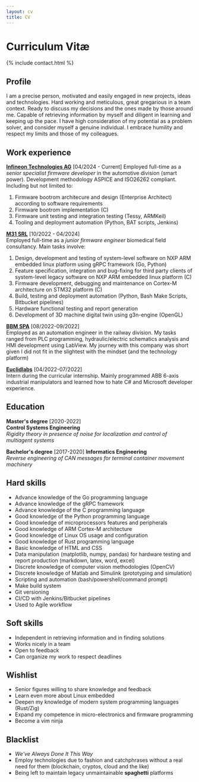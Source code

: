 ```yaml
---
layout: cv
title: CV
---
```


# Curriculum Vitæ
{% include contact.html %}

## Profile
I am a precise person, motivated and easily engaged in new projects, ideas and technologies. Hard working and meticulous, great gregarious in a team context. Ready to discuss my decisions and the ones made by those around me. Capable of retrieving information by myself and diligent in learning and keeping up the pace. I have high consideration of my potential as a problem solver, and consider myself a genuine individual. I embrace humility and respect my limits and those of my colleagues.
## Work experience
[**Infineon Technologies AG**](https://www.infineon.com/) [04/2024 - Current]
Employed full-time as a _senior specialist firmware developer_ in the automotive division (smart power). Development methodology ASPICE and ISO26262 compliant. Including but not limited to:
1. Firmware bootrom architecure and design (Enterprise Architect) according to software requirements
2. Firmware bootrom implementation (C)
3. Firmware unit testing and integration testing (Tessy, ARMKeil)
4. Tooling and deployment automation (Python, BAT scripts, Jenkins)

[**M31 SRL**](https://www.m31.com/) [10/2022 - 04/2024]  
Employed full-time as a _junior firmware engineer_ biomedical field consultancy. Main tasks involve:
1. Design, development and testing of system-level software on NXP ARM embedded linux platform using gRPC framework (Go, Python)
2. Feature specification, integration and bug-fixing for third party clients of system-level legacy software on NXP ARM embedded linux platform (C)
3. Firmware development, debugging and maintenance on Cortex-M architecture on STM32 platform (C)
4. Build, testing and deployment automation (Python, Bash Make Scripts, Bitbucket pipelines)
5. Hardware functional testing and report generation
6. Development of 3D machine digital twin using g3n-engine (OpenGL)

[**BBM SPA**](https://www.bbm-railway.com/) [08/2022-09/2022]  
Employed as an automation engineer in the railway division. 
My tasks ranged from PLC programming, hydraulic/electric schematics analysis and HMI development using LabView. 
My journey with this company was short given I did not fit in the slightest with the mindset (and the technology platform)

[**Euclidlabs**](https://www.euclidlabs.it/) [04/2022-07/2022]  
Intern during the curricular internship. Mainly programmed ABB 6-axis industrial manipulators and learned how to hate C# and Microsoft developer experience.

## Education
**Master's degree** [2020-2022]  
**Control Systems Engineering**  
_Rigidity theory in presence of noise for localization and control of multiagent systems_

**Bachelor's degree** [2017-2020]
**Informatics Engineering**  
_Reverse engineering of CAN messages for terminal container movement machinery_

## Hard skills
* Advance knowledge of the Go programming language
* Advance knowledge of the gRPC framework
* Advance knowledge of the C programming language
* Good knowledge of the Python programming language
* Good knowledge of microprocessors features and peripherals
* Good knowledge of ARM Cortex-M architecture
* Good knowledge of Linux OS usage and configuration
* Good knowledge of Rust programming language
* Basic knowledge of HTML and CSS
* Data manipulation (matplotlib, numpy, pandas) for hardware testing and report production (markdown, latex, word, excel)
* Discrete knowledge of computer vision methodologies (OpenCV)
* Discrete knowledge of Matlab and Simulink (prototyping and simulation)
* Scripting and automation (bash/powershell/command prompt)
* Make build system
* Git versioning
* CI/CD with Jenkins/Bitbucket pipelines
* Used to Agile workflow

## Soft skills
* Independent in retrieving information and in finding solutions
* Works nicely in a team
* Open to feedback
* Can organize my work to respect deadlines

## Wishlist
* Senior figures willing to share knowledge and feedback
* Learn even more about Linux embedded
* Deepen my knowledge of modern system programming languages (Rust/Zig)
* Expand my competence in micro-electronics and firmware programming
* Become a vim ninja

## Blacklist
* _We've Always Done It This Way_
* Employ technologies due to fashion and catchphrases without a real need for them (blockchain, cryptos, cloud and the like)
* Being left to maintain legacy unmaintainable __spaghetti__ platforms
